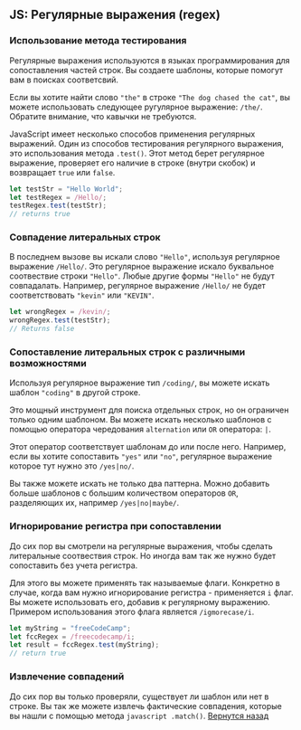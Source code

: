 ## JS: Регулярные выражения (regex)

### Использование метода тестирования

Регулярные выражения используются в языках программирования для сопоставления частей строк. Вы создаете шаблоны, которые помогут вам в поисках соответсвий.

Если вы хотите найти слово ```"the"``` в строке ```"The dog chased the cat"```, вы можете использовать следующее ругулярное выражение: ```/the/```. Обратите внимание, что кавычки не требуются.

JavaScript имеет несколько способов применения регулярных выражений. Один из способов тестирования регулярного выражения, это использования метода ```.test()```. Этот метод берет регулярное выражение, проверяет его наличие в строке (внутри скобок) и возвращает ```true``` или ```false```.

```javascript
let testStr = "Hello World";
let testRegex = /Hello/;
testRegex.test(testStr);
// returns true
```

### Совпадение литеральных строк

В последнем вызове вы искали слово ```"Hello"```, используя регулярное выражение ```/Hello/```. Это регулярное выражение искало буквальное соотвествие строки ```"Hello"```. Любые другие формы ```"Hello"``` не будут совпадалать. Например, регулярное выражение ```/Hello/``` не будет соответствовать ```"kevin"``` или ```"KEVIN"```.

```javascript
let wrongRegex = /kevin/;
wrongRegex.test(testStr);
// Returns false
```

### Сопоставление литеральных строк с различными возможностями

Используя регулярное выражение тип ```/coding/```, вы можете искать шаблон ```"coding"``` в другой строке.

Это мощный инструмент для поиска отдельных строк, но он ограничен только одним шаблоном. Вы можете искать несколько шаблонов с помощью оператора чередования ```alternation``` или ```OR``` оператора: ```|```.

Этот оператор соответствует шаблонам до или после него. Например, если вы хотите сопоставить ```"yes"``` или ```"no"```, регулярное выражение которое тут нужно это ```/yes|no/```.

Вы также можете искать не только два паттерна. Можно добавить больше шаблонов с большим количеством операторов ```OR```, разделяющих их, например ```/yes|no|maybe/```.


### Игнорирование регистра при сопоставлении

До сих пор вы смотрели на регулярные выражения, чтобы сделать литеральные соотвествия строк. Но иногда вам так же нужно будет сопоставить без учета регистра.

Для этого вы можете применять так называемые флаги. Конкретно в случае, когда вам нужно игнорирование регистра - применяется ```i``` флаг. Вы можете использовать его, добавив к регулярному выражению. Примером использования этого флага является  ```/igmorecase/i```.
```javascript
let myString = "freeCodeCamp";
let fccRegex = /freecodecamp/i;
let result = fccRegex.test(myString);
// return true
```

### Извлечение совпадений

До сих пор вы только проверяли, существует ли шаблон или нет в строке. Вы так же можете извлечь фактические совпадения, которые вы нашли с помощью метода ```javascript .match()```.
[Вернутся назад](../README.md)

